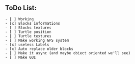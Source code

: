 ## ToDo List:
    - [ ] Working
    - [x] Blocks informations
    - [ ] Blocks textures
    - [ ] Turtle position
    - [ ] Turtle textures
    - [ ] Make working GPS system
    - [x] useless Labels
    - [x] Auto replace older blocks
    - [ ] Make it async (and maybe obiect oriented we'll see)
    - [ ] Make GUI